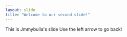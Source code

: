 ```yaml
---
layout: slide
title: "Welcome to our second slide!"
---
```

This is Jmmybulla's slide
Use the left arrow to go back!
